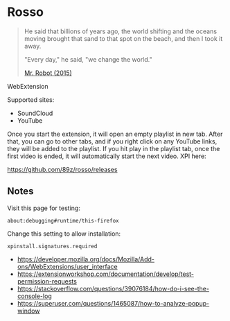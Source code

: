 # Rosso

> He said that billions of years ago, the world shifting and the oceans moving
> brought that sand to that spot on the beach, and then I took it away.
>
> "Every day," he said, "we change the world."
>
> [Mr. Robot (2015)][1]

WebExtension

Supported sites:

- SoundCloud
- YouTube

Once you start the extension, it will open an empty playlist in new tab. After
that, you can go to other tabs, and if you right click on any YouTube links,
they will be added to the playlist. If you hit play in the playlist tab, once
the first video is ended, it will automatically start the next video. XPI here:

https://github.com/89z/rosso/releases

## Notes

Visit this page for testing:

~~~
about:debugging#runtime/this-firefox
~~~

Change this setting to allow installation:

~~~
xpinstall.signatures.required
~~~

- <https://developer.mozilla.org/docs/Mozilla/Add-ons/WebExtensions/user_interface>
- https://extensionworkshop.com/documentation/develop/test-permission-requests
- https://stackoverflow.com/questions/39076184/how-do-i-see-the-console-log
- https://superuser.com/questions/1465087/how-to-analyze-popup-window

[1]://f002.backblazeb2.com/file/ql8mlh/Mr.Robot.S01E05.eps1.4_3xpl0its.mp4
